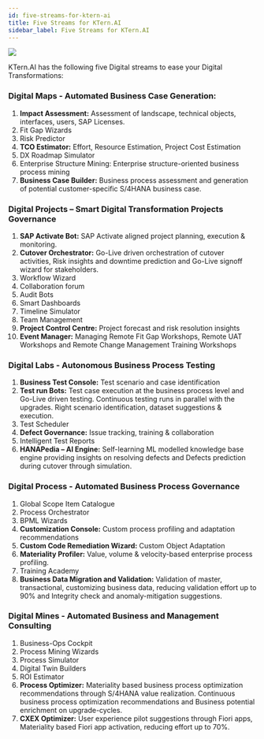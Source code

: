 ```yaml
---
id: five-streams-for-ktern-ai
title: Five Streams for KTern.AI
sidebar_label: Five Streams for KTern.AI
---
```


![](https://storage.googleapis.com/ktern-public-files/product-documentation/ktern-architecture.PNG)

KTern.AI has the following five Digital streams to ease your Digital Transformations:

### Digital Maps - Automated Business Case Generation:
1. **Impact Assessment:** Assessment of landscape, technical objects, interfaces, users, SAP Licenses. 
2. Fit Gap Wizards
3.	Risk Predictor
4.	**TCO Estimator:** Effort, Resource Estimation, Project Cost Estimation
5.	DX Roadmap Simulator
6.	Enterprise Structure Mining: Enterprise structure-oriented business process mining
7.	**Business Case Builder:** Business process assessment and generation of potential customer-specific S/4HANA business case.

### Digital Projects – Smart Digital Transformation Projects Governance 
1.	**SAP Activate Bot:** SAP Activate aligned project planning, execution & monitoring.
2.	**Cutover Orchestrator:** Go-Live driven orchestration of cutover activities, Risk insights and downtime prediction and Go-Live signoff wizard for stakeholders.
3.	Workflow Wizard
4.	Collaboration forum
5.	Audit Bots
6.	Smart Dashboards
7.	Timeline Simulator
8.	Team Management
9.	**Project Control Centre:** Project forecast and risk resolution insights
10.	**Event Manager:** Managing Remote Fit Gap Workshops, Remote UAT Workshops and Remote Change Management Training Workshops 

### Digital Labs - Autonomous Business Process Testing
1.	**Business Test Console:** Test scenario and case identification
2.	**Test run Bots:** Test case execution at the business process level and Go-Live driven testing. Continuous testing runs in parallel with the upgrades. Right scenario identification, dataset suggestions & execution.
3.	Test Scheduler
4.	**Defect Governance:** Issue tracking, training & collaboration
5.	Intelligent Test Reports
6.	**HANAPedia – AI Engine:** Self-learning ML modelled knowledge base engine providing insights on resolving defects and Defects prediction during cutover through simulation.

### Digital Process - Automated Business Process Governance
1.	Global Scope Item Catalogue
2.	Process Orchestrator
3.	BPML Wizards
4.	**Customization Console:** Custom process profiling and adaptation recommendations
5.	**Custom Code Remediation Wizard:** Custom Object Adaptation 
6.	**Materiality Profiler:** Value, volume & velocity-based enterprise process profiling. 
7.	Training Academy
8.	**Business Data Migration and Validation:** Validation of master, transactional, customizing business data, reducing validation effort up to 90% and Integrity check and anomaly-mitigation suggestions.

### Digital Mines - Automated Business and Management Consulting
1.	Business-Ops Cockpit
2.	Process Mining Wizards
3.	Process Simulator
4.	Digital Twin Builders
5.	ROI Estimator
6.	**Process Optimizer:** Materiality based business process optimization recommendations through S/4HANA value realization. Continuous business process optimization recommendations and Business potential enrichment on upgrade-cycles.
7.	**CXEX Optimizer:** User experience pilot suggestions through Fiori apps, Materiality based Fiori app activation, reducing effort up to 70%.

